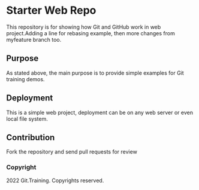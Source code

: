 # Starter Web Repo

This repository is for showing how Git and GitHub work in web project.Adding a line for rebasing example, then more changes from myfeature branch too.

## Purpose

As stated above, the main purpose is to provide simple examples for Git training demos.

## Deployment

This is a simple web project, deployment can be on any web server or even local file system.

## Contribution
Fork the repository and send pull requests for review

### Copyright

2022 Git.Training. Copyrights reserved.